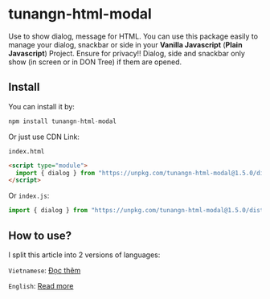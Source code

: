 # tunangn-html-modal
Use to show dialog, message for HTML. You can use this package easily to manage your dialog, snackbar or side in your **Vanilla Javascript** (**Plain Javascript**) Project. Ensure for privacy!! Dialog, side and snackbar only show (in screen or in DON Tree) if them are opened.

## Install
You can install it by:
```js
npm install tunangn-html-modal
```

Or just use CDN Link:

`index.html`
```html
<script type="module">
  import { dialog } from "https://unpkg.com/tunangn-html-modal@1.5.0/dist/index.js";
</script>
```

Or `index.js`:
```js
import { dialog } from "https://unpkg.com/tunangn-html-modal@1.5.0/dist/index.js";
```

## How to use?
I split this article into 2 versions of languages:

`Vietnamese`: [Đọc thêm](https://github.com/NguyenAnhTuan1912/tunangn-html-modal/blob/main/README_VIE.md)

`English`: [Read more](https://github.com/NguyenAnhTuan1912/tunangn-html-modal/blob/main/README_ENG.md)
